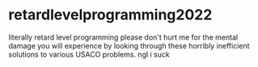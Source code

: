 # retardlevelprogramming2022
literally retard level programming
please don't hurt me for the mental damage you will experience by looking through these horribly inefficient solutions to various USACO problems.
ngl i suck
